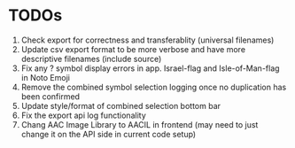 # TODOs
1. Check export for correctness and transferablity (universal filenames)
1. Update csv export format to be more verbose and have more descriptive filenames (include source)
1. Fix any ? symbol display errors in app. Israel-flag and Isle-of-Man-flag in Noto Emoji
1. Remove the combined symbol selection logging once no duplication has been confirmed
1. Update style/format of combined selection bottom bar
1. Fix the export api log functionality
1. Chang AAC Image Library to AACIL in frontend (may need to just change it on the API side in current code setup)